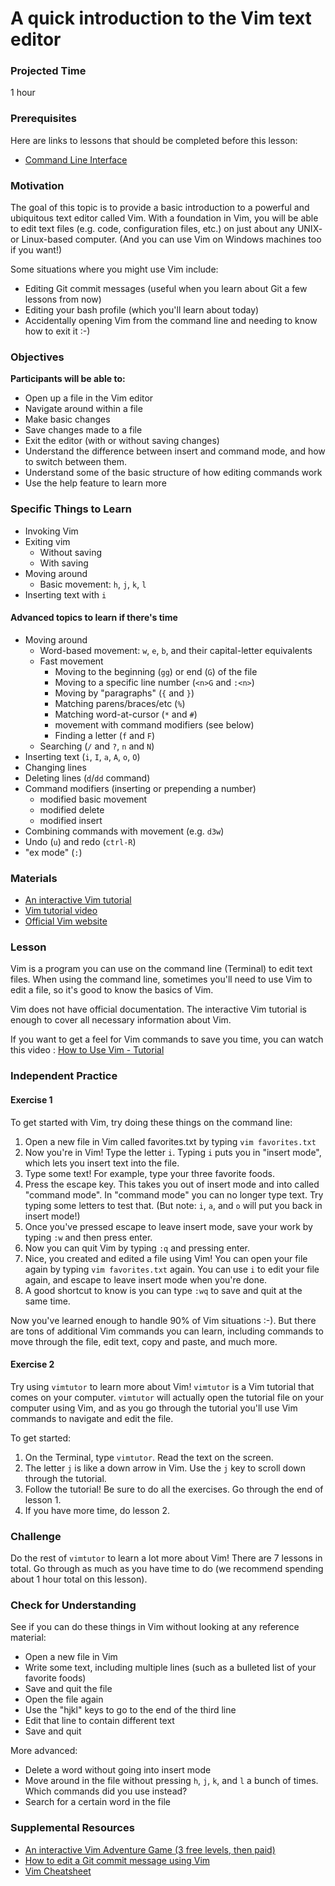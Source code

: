 # A quick introduction to the Vim text editor

### Projected Time

1 hour

### Prerequisites

Here are links to lessons that should be completed before this lesson:

- [Command Line Interface](./command-line-interface.md)

### Motivation

The goal of this topic is to provide a basic introduction to a powerful and ubiquitous text editor called Vim. With a foundation in Vim, you will be able to edit text files (e.g. code, configuration files, etc.) on just about any UNIX- or Linux-based computer. (And you can use Vim on Windows machines too if you want!)

Some situations where you might use Vim include:

- Editing Git commit messages (useful when you learn about Git a few lessons from now)
- Editing your bash profile (which you'll learn about today)
- Accidentally opening Vim from the command line and needing to know how to exit it :-)

### Objectives

**Participants will be able to:**

- Open up a file in the Vim editor
- Navigate around within a file
- Make basic changes
- Save changes made to a file
- Exit the editor (with or without saving changes)
- Understand the difference between insert and command mode, and how to switch between them.
- Understand some of the basic structure of how editing commands work
- Use the help feature to learn more

### Specific Things to Learn

- Invoking Vim
- Exiting vim
  - Without saving
  - With saving
- Moving around
  - Basic movement: `h`, `j`, `k`, `l`
- Inserting text with `i`

#### Advanced topics to learn if there's time

- Moving around
  - Word-based movement: `w`, `e`, `b`, and their capital-letter
    equivalents
  - Fast movement
    - Moving to the beginning (`gg`) or end (`G`) of the file
    - Moving to a specific line number (`<n>G` and `:<n>`)
    - Moving by "paragraphs" (`{` and `}`)
    - Matching parens/braces/etc (`%`)
    - Matching word-at-cursor (`*` and `#`)
    - movement with command modifiers (see below)
    - Finding a letter (`f` and `F`)
  - Searching (`/` and `?`, `n` and `N`)
- Inserting text (`i`, `I`, `a`, `A`, `o`, `O`)
- Changing lines
- Deleting lines (`d`/`dd` command)
- Command modifiers (inserting or prepending a number)
  - modified basic movement
  - modified delete
  - modified insert
- Combining commands with movement (e.g. `d3w`)
- Undo (`u`) and redo (`ctrl-R`)
- "ex mode" (`:`)

### Materials

- [An interactive Vim tutorial](https://www.openvim.com/)
- [Vim tutorial video](https://www.youtube.com/watch?v=g-XsXEsd6xA)
- [Official Vim website](https://www.vim.org/)

### Lesson

Vim is a program you can use on the command line (Terminal) to edit text files. When using the command line, sometimes you'll need to use Vim to edit a file, so it's good to know the basics of Vim.

Vim does not have official documentation.
The interactive Vim tutorial is enough to cover all necessary information about Vim.

If you want to get a feel for Vim commands to save you time, you can watch this video : [How to Use Vim - Tutorial](https://www.youtube.com/watch?v=g-XsXEsd6xA)

### Independent Practice

#### Exercise 1

To get started with Vim, try doing these things on the command line:

1. Open a new file in Vim called favorites.txt by typing `vim favorites.txt`
2. Now you're in Vim! Type the letter `i`. Typing `i` puts you in "insert mode", which lets you insert text into the file.
3. Type some text! For example, type your three favorite foods.
4. Press the escape key. This takes you out of insert mode and into called "command mode". In "command mode" you can no longer type text. Try typing some letters to test that. (But note: `i`, `a`, and `o` will put you back in insert mode!)
5. Once you've pressed escape to leave insert mode, save your work by typing `:w` and then press enter.
6. Now you can quit Vim by typing `:q` and pressing enter.
7. Nice, you created and edited a file using Vim! You can open your file again by typing `vim favorites.txt` again. You can use `i` to edit your file again, and escape to leave insert mode when you're done.
8. A good shortcut to know is you can type `:wq` to save and quit at the same time.

Now you've learned enough to handle 90% of Vim situations :-). But there are tons of additional Vim commands you can learn, including commands to move through the file, edit text, copy and paste, and much more.

#### Exercise 2

Try using `vimtutor` to learn more about Vim! `vimtutor` is a Vim tutorial that comes on your computer. `vimtutor` will actually open the tutorial file on your computer using Vim, and as you go through the tutorial you'll use Vim commands to navigate and edit the file.

To get started:

1. On the Terminal, type `vimtutor`. Read the text on the screen.
2. The letter `j` is like a down arrow in Vim. Use the `j` key to scroll down through the tutorial.
3. Follow the tutorial! Be sure to do all the exercises. Go through the end of lesson 1.
4. If you have more time, do lesson 2.

### Challenge

Do the rest of `vimtutor` to learn a lot more about Vim! There are 7 lessons in total. Go through as much as you have time to do (we recommend spending about 1 hour total on this lesson).

### Check for Understanding

See if you can do these things in Vim without looking at any reference material:

- Open a new file in Vim
- Write some text, including multiple lines (such as a bulleted list of your favorite foods)
- Save and quit the file
- Open the file again
- Use the "hjkl" keys to go to the end of the third line
- Edit that line to contain different text
- Save and quit

More advanced:

- Delete a word without going into insert mode
- Move around in the file without pressing `h`, `j`, `k`, and `l` a bunch of times. Which commands did you use instead?
- Search for a certain word in the file

### Supplemental Resources

- [An interactive Vim Adventure Game (3 free levels, then
  paid)](https://vim-adventures.com/)
- [How to edit a Git commit message using Vim](https://code.likeagirl.io/help-i-was-using-git-to-commit-some-code-and-now-the-window-has-changed-and-i-dont-know-what-s-9348a27e145b)
- [Vim Cheatsheet](https://devhints.io/vim)
